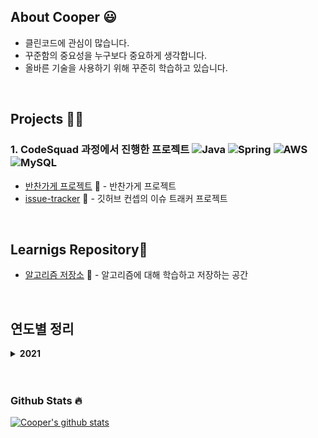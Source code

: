 ## About Cooper 😃
- 클린코드에 관심이 많습니다.
- 꾸준함의 중요성을 누구보다 중요하게 생각합니다.
- 올바른 기술을 사용하기 위해 꾸준히 학습하고 있습니다. 

<br>

## Projects 🧑‍💻

### 1. CodeSquad 과정에서 진행한 프로젝트 ![Java](https://img.shields.io/badge/Java-%23ED8B00.svg?&style=flat&logo=java&logoColor=white) ![Spring](https://img.shields.io/badge/Spring%20-%236DB33F.svg?&style=flat&logo=spring&logoColor=white) ![AWS](https://img.shields.io/badge/AWS%20-%23FF9900.svg?&style=flat&logo=amazon-aws&logoColor=white) ![MySQL](https://img.shields.io/badge/Mysql-%2300f.svg?&style=flat&logo=mysql&logoColor=white)

- [반찬가게 프로젝트](https://github.com/swing-park/sidedish) 🍔 - 반찬가게 프로젝트
- [issue-tracker](https://github.com/pbg0205/issue-tracker) 🏃 - 깃허브 컨셉의 이슈 트래커 프로젝트

<br>

## Learnigs Repository📕

- [알고리즘 저장소](https://github.com/pbg0205/cooper-algorithm) 🤖 - 알고리즘에 대해 학습하고 저장하는 공간

<br>

## 연도별 정리
<details>
  <summary><strong>2021</strong></summary>
  
- CodeSquad 2021 BE Masters Course - Certificated (2021.01.04 - 2021.06.25)

- [자바 스터디(정리 및 발표형)](https://github.com/codesquad-study/java) (2021.05.23 - 2021.07-06)

- [인프런]스프링 핵심 원리 기본편 - **Done**
  
- [인프런]스프링 MVC 1편 - **Doing** (2021.07.30 ~)
</details>
<br>
<br>


### Github Stats 🔥

[![Cooper's github stats](https://github-readme-stats.vercel.app/api?username=pbg0205)](https://github.com/anuraghazra/github-readme-stats)

<!--
**pbg0205/pbg0205** is a ✨ _special_ ✨ repository because its `README.md` (this file) appears on your GitHub profile.

Here are some ideas to get you started:

- 🔭 I’m currently working on ...
- 🌱 I’m currently learning ...
- 👯 I’m looking to collaborate on ...
- 🤔 I’m looking for help with ...
- 💬 Ask me about ...
- 📫 How to reach me: ...
- 😄 Pronouns: ...
- ⚡ Fun fact: ...
-->
